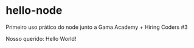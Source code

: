 # hello-node
Primeiro uso prático do node junto a Gama Academy + Hiring Coders #3

Nosso querido: Hello World!
